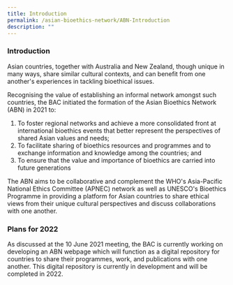 ```yaml
---
title: Introduction
permalink: /asian-bioethics-network/ABN-Introduction
description: ""
---
```

### **Introduction**

Asian countries, together with Australia and New Zealand, though unique in many ways, share similar cultural contexts, and can benefit from one another's experiences in tackling bioethical issues.  

Recognising the value of establishing an informal network amongst such countries, the BAC initiated the formation of the Asian Bioethics Network (ABN) in 2021 to:  

1. To foster regional networks and achieve a more consolidated front at international bioethics events that better represent the perspectives of shared Asian values and needs; 
2. To facilitate sharing of bioethics resources and programmes and to exchange information and knowledge among the countries; and 
3. To ensure that the value and importance of bioethics are carried into future generations

The ABN aims to be collaborative and complement the WHO's Asia-Pacific National Ethics Committee (APNEC) network as well as UNESCO's Bioethics Programme in providing a platform for Asian countries to share ethical views from their unique cultural perspectives and discuss collaborations with one another.

### **Plans for 2022**

As discussed at the 10 June 2021 meeting, the BAC is currently working on developing an ABN webpage which will function as a digital repository for countries to share their programmes, work, and publications with one another. This digital repository is currently in development and will be completed in 2022.
